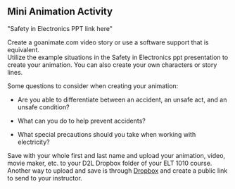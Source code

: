 ## Mini Animation Activity

"Safety in Electronics PPT link here" 

Create a goanimate.com video story or use a software support that is equivalent.  
Utilize the example situations in the Safety in Electronics ppt presentation to create your animation. You can also create your own characters or story lines.

Some questions to consider when creating your animation: 


- Are you able to differentiate between an accident, an unsafe act, and an unsafe condition? 


- What can you do to help prevent accidents? 


- What special precautions should you take when working with electricity?

Save with your whole first and last name and upload your animation, video, movie maker, etc. to your D2L Dropbox folder of your ELT 1010 course.
Another way to upload and save is through [Dropbox](https://www.dropbox.com/ "Dropbox") and create a public link to send to your instructor.


